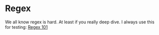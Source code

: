 # Regex

We all know regex is hard. At least if you really deep dive. 
I always use this for testing: 
[Regex 101](https://regex101.com/)

